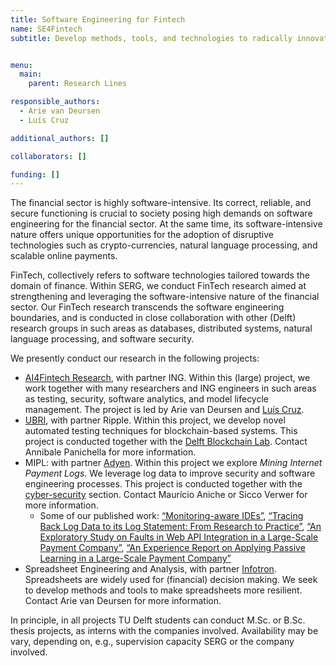 ```yaml
---
title: Software Engineering for Fintech 
name: SE4Fintech
subtitle: Develop methods, tools, and technologies to radically innovate the software-intensive financial sector.


menu:
  main:
    parent: Research Lines

responsible_authors:
  - Arie van Deursen
  - Luís Cruz

additional_authors: []

collaborators: []

funding: []
---
```


The financial sector is highly software-intensive. Its correct, reliable, and secure functioning is crucial to society posing high demands on software engineering for the financial sector. At the same time, its software-intensive nature offers unique opportunities for the adoption of disruptive technologies such as crypto-currencies, natural language processing, and scalable online payments.

FinTech, collectively refers to software technologies tailored towards the domain of finance. Within SERG, we conduct FinTech research aimed at strengthening and leveraging the software-intensive nature of the financial sector. Our FinTech research transcends the software engineering boundaries, and is conducted in close collaboration with other (Delft) research groups in such areas as databases, distributed systems, natural language processing, and software security.

We presently conduct our research in the following projects:

* [AI4Fintech Research](https://se.ewi.tudelft.nl/ai4fintech/), with partner ING. Within this (large) project, we work together with many researchers and ING engineers in such areas as testing, security, software analytics, and model lifecycle management. The project is led by Arie van Deursen and [Luís Cruz](https://luiscruz.github.io).
* [UBRI](https://ubri.ripple.com/), with partner Ripple. Within this project, we develop novel automated testing techniques for blockchain-based systems. This project is conducted together with the [Delft Blockchain Lab](https://www.tudelft.nl/delft-blockchain-lab/). Contact Annibale Panichella for more information.
* MIPL: with partner [Adyen](https://adyen.com). Within this project we explore _Mining Internet Payment Logs_. We leverage log data to improve security and software engineering processes. This project is conducted together with the [cyber-security](https://www.tudelft.nl/cybersecurity/) section. Contact Maurício Aniche or Sicco Verwer for more information.
    * Some of our published work: [“Monitoring-aware IDEs”](https://pure.tudelft.nl/portal/en/publications/monitoringaware-ides(88f9c01f-eae2-4514-b49b-c3a388eeda53).html), [“Tracing Back Log Data to its Log Statement: From Research to Practice”](https://pure.tudelft.nl/portal/en/publications/tracing-back-log-data-to-its-log-statement-from-research-to-practice(9fc4a63c-57bf-4a80-aca2-48f5a8fb08a3).html), [“An Exploratory Study on Faults in Web API Integration in a Large-Scale Payment Company”](https://pure.tudelft.nl/portal/en/publications/an-exploratory-study-on-faults-in-web-api-integration-in-a-largescale-payment-company(d8b594fe-f6d8-412a-83b7-cba8870f6cc9).html), [“An Experience Report on Applying Passive Learning in a Large-Scale Payment Company”](https://pure.tudelft.nl/portal/en/publications/an-experience-report-on-applying-passive-learning-in-a-largescale-payment-company(b463c54a-d69f-4db4-9fcc-cbeb6e2ddf09).html)
* Spreadsheet Engineering and Analysis, with partner [Infotron](https://infotron.nl/). Spreadsheets are widely used for (financial) decision making. We seek to develop methods and tools to make spreadsheets more resilient. Contact Arie van Deursen for more information.

In principle, in all projects TU Delft students can conduct M.Sc. or B.Sc. thesis projects, as interns with the companies involved. Availability may be vary, depending on, e.g., supervision capacity SERG or the company involved.
